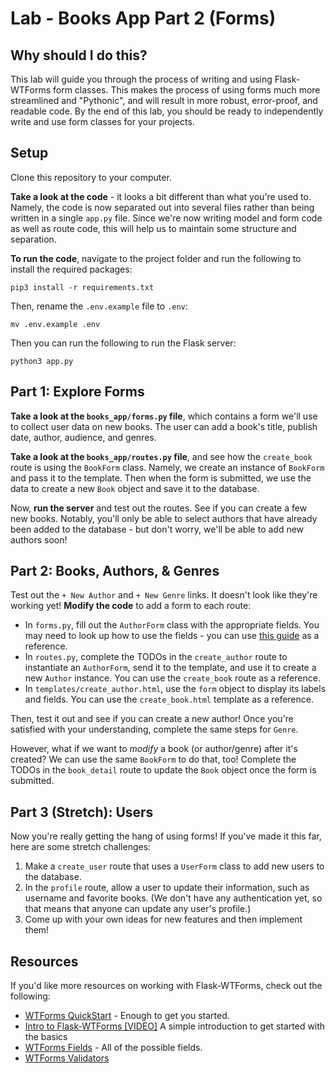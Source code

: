 # Lab - Books App Part 2 (Forms)

## Why should I do this?

This lab will guide you through the process of writing and using Flask-WTForms form classes. This makes the process of using forms much more streamlined and "Pythonic", and will result in more robust, error-proof, and readable code. By the end of this lab, you should be ready to independently write and use form classes for your projects. 

## Setup

Clone this repository to your computer. 

**Take a look at the code** - it looks a bit different than what you're used to. Namely, the code is now separated out into several files rather than being written in a single `app.py` file. Since we're now writing model and form code as well as route code, this will help us to maintain some structure and separation.

**To run the code**, navigate to the project folder and run the following to install the required packages:

```
pip3 install -r requirements.txt
```

Then, rename the `.env.example` file to `.env`:

```
mv .env.example .env
```

Then you can run the following to run the Flask server:

```
python3 app.py
```

## Part 1: Explore Forms

**Take a look at the `books_app/forms.py` file**, which contains a form we'll use to collect user data on new books. The user can add a book's title, publish date, author, audience, and genres.

**Take a look at the `books_app/routes.py` file**, and see how the `create_book` route is using the `BookForm` class. Namely, we create an instance of `BookForm` and pass it to the template. Then when the form is submitted, we use the data to create a new `Book` object and save it to the database.

Now, **run the server** and test out the routes. See if you can create a few new books. Notably, you'll only be able to select authors that have already been added to the database - but don't worry, we'll be able to add new authors soon!

## Part 2: Books, Authors, & Genres

Test out the `+ New Author` and `+ New Genre` links. It doesn't look like they're working yet! **Modify the code** to add a form to each route:

- In `forms.py`, fill out the `AuthorForm` class with the appropriate fields. You may need to look up how to use the fields - you can use [this guide](http://wtforms.simplecodes.com/docs/0.6/fields.html) as a reference.
- In `routes.py`, complete the TODOs in the `create_author` route to instantiate an `AuthorForm`, send it to the template, and use it to create a new `Author` instance. You can use the `create_book` route as a reference.
- In `templates/create_author.html`, use the `form` object to display its labels and fields. You can use the `create_book.html` template as a reference.

Then, test it out and see if you can create a new author! Once you're satisfied with your understanding, complete the same steps for `Genre`.

However, what if we want to _modify_ a book (or author/genre) after it's created? We can use the same `BookForm` to do that, too! Complete the TODOs in the `book_detail` route to update the `Book` object once the form is submitted.

## Part 3 (Stretch): Users

Now you're really getting the hang of using forms! If you've made it this far, here are some stretch challenges:

1. Make a `create_user` route that uses a `UserForm` class to add new users to the database.
1. In the `profile` route, allow a user to update their information, such as username and favorite books. (We don't have any authentication yet, so that means that anyone can update any user's profile.)
1. Come up with your own ideas for new features and then implement them!

## Resources

If you'd like more resources on working with Flask-WTForms, check out the following:

- [WTForms QuickStart](https://flask-wtf.readthedocs.io/en/stable/quickstart.html) - Enough to get you started.
- [Intro to Flask-WTForms [VIDEO]](https://www.youtube.com/watch?v=vzaXBm-ZVOQ) A simple introduction to get started with the basics
- [WTForms Fields](http://wtforms.simplecodes.com/docs/0.6/fields.html) - All of the possible fields.
- [WTForms Validators](https://wtforms.readthedocs.io/en/2.3.x/validators/)